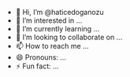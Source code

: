 - 👋 Hi, I’m @haticedoganozu
- 👀 I’m interested in ...
- 🌱 I’m currently learning ...
- 💞️ I’m looking to collaborate on ...
- 📫 How to reach me ...
- 😄 Pronouns: ...
- ⚡ Fun fact: ...

<!---
haticedoganozu/haticedoganozu is a ✨ special ✨ repository because its `README.md` (this file) appears on your GitHub profile.
You can click the Preview link to take a look at your changes.
--->
